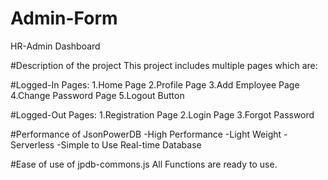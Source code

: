 # Admin-Form
HR-Admin Dashboard

#Description of the project
This project includes multiple pages which are:

#Logged-In Pages:
1.Home Page
2.Profile Page
3.Add Employee Page
4.Change Password Page
5.Logout Button

#Logged-Out Pages:
1.Registration Page
2.Login Page
3.Forgot Password

#Performance of JsonPowerDB
-High Performance 
-Light Weight 
-Serverless 
-Simple to Use Real-time Database

#Ease of use of jpdb-commons.js
All Functions are ready to use.
